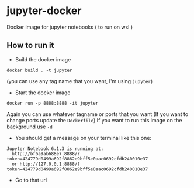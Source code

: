 # jupyter-docker
Docker image for jupyter notebooks ( to run on wsl )

## How to run it

* Build the docker image

```
docker build . -t jupyter
```

(you can use any tag name that you want, I'm using `jupyter`)

* Start the docker image

```
docker run -p 8888:8888 -it jupyter
```

Again you can use whatever tagname or ports that you want (If you want to change ports update the `Dockerfile`)
If you want to run this image on the background use `-d`

* You should get a message on your terminal like this one:

```
Jupyter Notebook 6.1.3 is running at:
  http://bf6a9ab688e7:8888/?token=424779d0499a692f8862e9bff5e0aac0692cfdb240010e37
  or http://127.0.0.1:8888/?token=424779d0499a692f8862e9bff5e0aac0692cfdb240010e37
```
 
 * Go to that url
